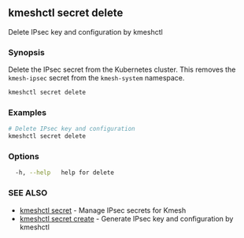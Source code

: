 ## kmeshctl secret delete

Delete IPsec key and configuration by kmeshctl

### Synopsis

Delete the IPsec secret from the Kubernetes cluster. This removes the 
`kmesh-ipsec` secret from the `kmesh-system` namespace.

```bash
kmeshctl secret delete
```

### Examples

```bash
# Delete IPsec key and configuration
kmeshctl secret delete
```

### Options

```bash
  -h, --help   help for delete
```

### SEE ALSO

* [kmeshctl secret](kmeshctl_secret.md) - Manage IPsec secrets for Kmesh
* [kmeshctl secret create](kmeshctl_secret_create.md) - Generate IPsec key and configuration by kmeshctl
